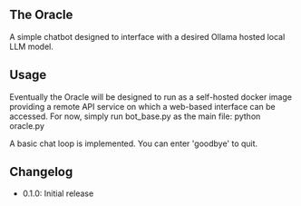 ## The Oracle
A simple chatbot designed to interface with a desired Ollama hosted local LLM model.

## Usage
Eventually the Oracle will be designed to run as a self-hosted docker image providing
a remote API service on which a web-based interface can be accessed.  For now, simply
run bot_base.py as the main file:
    python oracle.py

A basic chat loop is implemented.  You can enter 'goodbye' to quit.


## Changelog
- 0.1.0: Initial release

